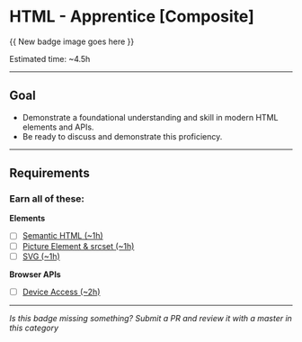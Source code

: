 # HTML - Apprentice [Composite]

{{ New badge image goes here }}
<!-- TODO: design new V2 HTML badge before this releases -->

Estimated time: ~4.5h

-----


## Goal
- Demonstrate a foundational understanding and skill in modern HTML elements and APIs.
- Be ready to discuss and demonstrate this proficiency.


-----


## Requirements

### Earn all of these:

**Elements**

- [ ] [Semantic HTML (~1h)](../accessibility/_micro_semantic-html.md)
- [ ] [Picture Element & srcset (~1h)](_micro_picture-element-srcset.md)
- [ ] [SVG (~1h)](_micro_svg.md)

**Browser APIs**

- [ ] [Device Access (~2h)](_micro_device-access.md)


-----

  *Is this badge missing something? Submit a PR and review it with a master in this category*

